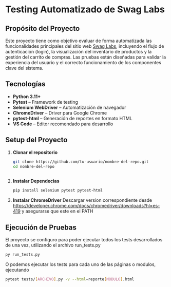 # Testing Automatizado de Swag Labs

## Propósito del Proyecto

Este proyecto tiene como objetivo evaluar de forma automatizada las funcionalidades principales del sitio web [Swag Labs](https://www.saucedemo.com/), incluyendo el flujo de autenticación (login), la visualización del inventario de productos y la gestión del carrito de compras. Las pruebas están diseñadas para validar la experiencia del usuario y el correcto funcionamiento de los componentes clave del sistema.

## Tecnologías

- **Python 3.11+**
- **Pytest** – Framework de testing
- **Selenium WebDriver** – Automatización de navegador
- **ChromeDriver** – Driver para Google Chrome
- **pytest-html** – Generación de reportes en formato HTML
- **VS Code** – Editor recomendado para desarrollo

## Setup del Proyecto

1. **Clonar el repositorio**

   ```bash
   git clone https://github.com/tu-usuario/nombre-del-repo.git
   cd nombre-del-repo
  
2. **Instalar Dependecias**
   ```bash
   pip install selenium pytest pytest-html
3. **Instalar ChromeDriver**
  Descargar version correspondiente desde https://developer.chrome.com/docs/chromedriver/downloads?hl=es-419 y asegurarse que este en el PATH

## Ejecución de Pruebas

El proyecto se configuro para poder ejecutar todos los tests desarrollados de una vez, utilizando el archivo run_tests.py
  ```bash
  py run_tests.py
  ```
O podemos ejecutar los tests para cada uno de las páginas o modulos, ejecutando
  ```bash
  pytest tests/[ARCHIVO].py -v --html=reporte[MODULO].html
  ```
